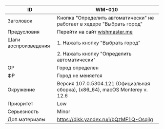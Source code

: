 |ID|WM-010|
|---|---|
|Заголовок|Кнопка "Определить автоматически" не работает в хедере "Выбрать город"|
|Предусловия|Перейти на сайт [wishmaster.me](https://wishmaster.me/)|
|Шаги воспроизведения| 1. Нажать кнопку "Выбрать город"| 
||2. Нажать кнопку "Определить автоматически"|
|ОР|Город определен|
|ФР|Город не меняется|
|Окружение|Версия 107.0.5304.121 (Официальная сборка), (x86_64), macOS Monterey v. 12.6|
|Приоритет|Low|
|Серьезность|Minor|
|Доп.материалы|https://disk.yandex.ru/i/bQzMF1Q-Osqjlg|
